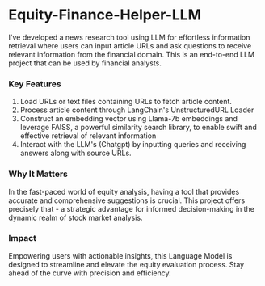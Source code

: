 # Equity-Finance-Helper-LLM

I've developed a news research tool using LLM for effortless information retrieval where users can input article URLs and ask questions to receive relevant information from the financial domain. This is an end-to-end LLM project that can be used by financial analysts.

### Key Features

1. Load URLs or text files containing URLs to fetch article content.
2. Process article content through LangChain's UnstructuredURL Loader
3. Construct an embedding vector using Llama-7b embeddings and leverage FAISS, a powerful similarity search library, to enable swift and effective retrieval of relevant information
4. Interact with the LLM's (Chatgpt) by inputting queries and receiving answers along with source URLs.

### Why It Matters
In the fast-paced world of equity analysis, having a tool that provides accurate and comprehensive suggestions is crucial. This project offers precisely that - a strategic advantage for informed decision-making in the dynamic realm of stock market analysis.

### Impact
Empowering users with actionable insights, this Language Model is designed to streamline and elevate the equity evaluation process. Stay ahead of the curve with precision and efficiency.

